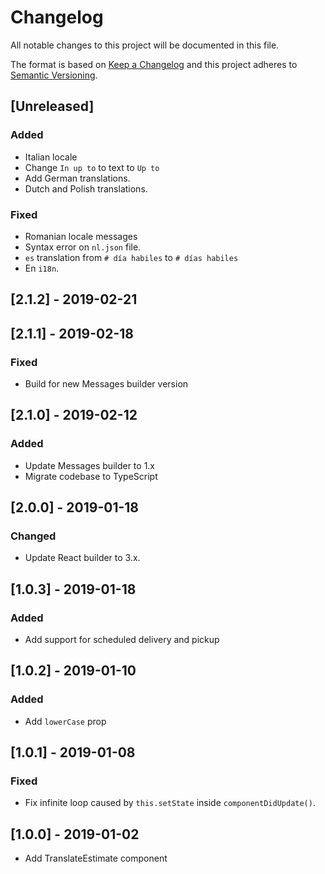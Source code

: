 # Changelog

All notable changes to this project will be documented in this file.

The format is based on [Keep a Changelog](http://keepachangelog.com/en/1.0.0/)
and this project adheres to [Semantic Versioning](http://semver.org/spec/v2.0.0.html).

## [Unreleased]
### Added
- Italian locale
- Change `In up to` to text to `Up to`
- Add German translations.
- Dutch and Polish translations.

### Fixed
- Romanian locale messages
- Syntax error on `nl.json` file.
- `es` translation from `# día habiles` to `# días habiles`
- En `i18n`.

## [2.1.2] - 2019-02-21

## [2.1.1] - 2019-02-18
### Fixed
- Build for new Messages builder version

## [2.1.0] - 2019-02-12
### Added
- Update Messages builder to 1.x
- Migrate codebase to TypeScript

## [2.0.0] - 2019-01-18
### Changed
- Update React builder to 3.x.

## [1.0.3] - 2019-01-18
### Added
- Add support for scheduled delivery and pickup

## [1.0.2] - 2019-01-10
### Added
- Add `lowerCase` prop

## [1.0.1] - 2019-01-08
### Fixed
- Fix infinite loop caused by `this.setState` inside `componentDidUpdate()`.

## [1.0.0] - 2019-01-02
- Add TranslateEstimate component
